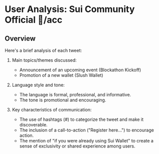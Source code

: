 # User Analysis: Sui Community Official 🦭/acc

## Overview

Here's a brief analysis of each tweet:

1. Main topics/themes discussed:
   - Announcement of an upcoming event (Blockathon Kickoff)
   - Promotion of a new wallet (Slush Wallet)

2. Language style and tone:
   - The language is formal, professional, and informative.
   - The tone is promotional and encouraging.

3. Key characteristics of communication:
   - The use of hashtags (#) to categorize the tweet and make it discoverable.
   - The inclusion of a call-to-action ("Register here…") to encourage action.
   - The mention of "if you were already using Sui Wallet" to create a sense of exclusivity or shared experience among users.